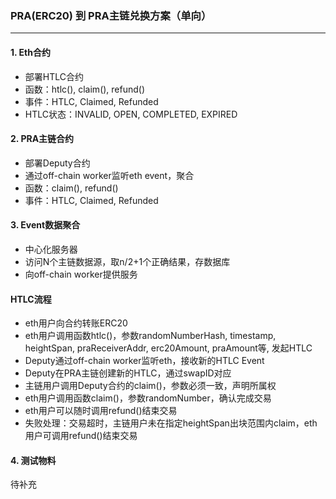### PRA(ERC20) 到 PRA主链兑换方案（单向）
---

#### 1. Eth合约

- 部署HTLC合约
- 函数：htlc(), claim(), refund()
- 事件：HTLC, Claimed, Refunded
- HTLC状态：INVALID, OPEN, COMPLETED, EXPIRED

#### 2. PRA主链合约

- 部署Deputy合约
- 通过off-chain worker监听eth event，聚合
- 函数：claim(), refund()
- 事件：HTLC, Claimed, Refunded

#### 3. Event数据聚合

- 中心化服务器
- 访问N个主链数据源，取n/2+1个正确结果，存数据库
- 向off-chain worker提供服务

#### HTLC流程

- eth用户向合约转账ERC20
- eth用户调用函数htlc()，参数randomNumberHash, timestamp, heightSpan, praReceiverAddr, erc20Amount, praAmount等, 发起HTLC
- Deputy通过off-chain worker监听eth，接收新的HTLC Event
- Deputy在PRA主链创建新的HTLC，通过swapID对应
- 主链用户调用Deputy合约的claim()，参数必须一致，声明所属权
- eth用户调用函数claim()，参数randomNumber，确认完成交易
- eth用户可以随时调用refund()结束交易
- 失败处理：交易超时，主链用户未在指定heightSpan出块范围内claim，eth用户可调用refund()结束交易


#### 4. 测试物料
待补充
